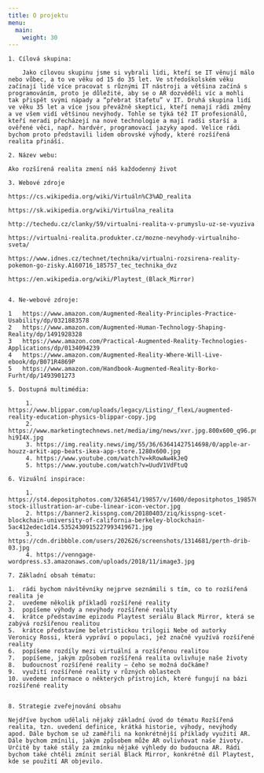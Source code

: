 ```yaml
---
title: O projektu
menu:
  main:
    weight: 30
---
```

	
	
	1. Cílová skupina:
	
	    Jako cílovou skupinu jsme si vybrali lidi, kteří se IT věnují málo nebo vůbec, a to ve věku od 15 do 35 let. Ve středoškolském věku začínají lidé více pracovat s různými IT nástroji a většina začíná s programováním, proto je důležité, aby se o AR dozvěděli víc a mohli tak přispět svými nápady a “přebrat štafetu” v IT. Druhá skupina lidí ve věku 35 let a více jsou převážně skeptici, kteří nemají rádi změny a ve všem vidí většinou nevýhody. Tohle se týká též IT profesionálů, kteří neradi přecházejí na nové technologie a mají radši starší a ověřené věci, např. hardvér, programovací jazyky apod. Velice rádi bychom proto představili lidem obrovské výhody, které rozšířená realita přináší.
	
	2. Název webu: 
	
	Ako rozšírená realita zmení náš každodenný život
	
	3. Webové zdroje
	
	https://cs.wikipedia.org/wiki/Virtuáln%C3%AD_realita
	
	https://sk.wikipedia.org/wiki/Virtuálna_realita
	
	http://techedu.cz/clanky/59/virtualni-realita-v-prumyslu-uz-se-vyuziva
	
	https://virtualni-realita.produkter.cz/mozne-nevyhody-virtualniho-sveta/
	
	https://www.idnes.cz/technet/technika/virtualni-rozsirena-reality-pokemon-go-zisky.A160716_185757_tec_technika_dvz
	
	https://en.wikipedia.org/wiki/Playtest_(Black_Mirror)
	
	
	4. Ne-webové zdroje:
	
	1	https://www.amazon.com/Augmented-Reality-Principles-Practice-Usability/dp/0321883578
	2	https://www.amazon.com/Augmented-Human-Technology-Shaping-Reality/dp/1491928328
	3	https://www.amazon.com/Practical-Augmented-Reality-Technologies-Applications/dp/0134094239
	4	https://www.amazon.com/Augmented-Reality-Where-Will-Live-ebook/dp/B071R4869P
	5	https://www.amazon.com/Handbook-Augmented-Reality-Borko-Furht/dp/1493901273
	
	5. Dostupná multimédia:
	
	     1. https://www.blippar.com/uploads/legacy/Listing/_flexL/augmented-reality-education-physics-blippar-copy.jpg
	     2. https://www.marketingtechnews.net/media/img/news/xvr.jpg.800x600_q96.png.pagespeed.ic.mcH-hi9I4X.jpg
	     3. https://img.reality.news/img/55/36/63641427514698/0/apple-ar-houzz-arkit-app-beats-ikea-app-store.1280x600.jpg
	     4. https://www.youtube.com/watch?v=kRowAw4kJeQ
	     5. https://www.youtube.com/watch?v=UudV1VdFtuQ
	
	6. Vizuální inspirace:
	
	     1. https://st4.depositphotos.com/3268541/19857/v/1600/depositphotos_198576546-stock-illustration-ar-cube-linear-icon-vector.jpg
	     2. https://banner2.kisspng.com/20180403/ziq/kisspng-scet-blockchain-university-of-california-berkeley-blockchain-5ac412edec1d14.5352430915227993419671.jpg
	     3. https://cdn.dribbble.com/users/202626/screenshots/1314681/perth-drib-03.jpg
	     4. https://venngage-wordpress.s3.amazonaws.com/uploads/2018/11/image3.jpg
	
	7. Základní obsah tématu:
	
	1.	rádi bychom návštěvníky nejprve seznámili s tím, co to rozšířená realita je
	2.	uvedeme několik příkladů rozšířené reality
	3.	popíšeme výhody a nevýhody rozšířené reality
	4.	krátce představíme epizodu Playtest seriálu Black Mirror, která se zabývá rozšířenou realitou
	5.	krátce představíme beletristickou trilogii Nebe od autorky Veronicy Rossi, která vypráví o populaci, jež značně využívá rozšířené reality 
	6.	popíšeme rozdíly mezi virtuální a rozšířenou realitou
	7.	popíšeme, jakým způsobem rozšířená realita ovlivňuje naše životy
	8.	budoucnost rozšířené reality – čeho se možná dočkáme?
	9.	využití rozšířené reality v různých oblastech 
	10.	uvedeme informace o některých přístrojích, které fungují na bázi rozšířené reality
	
	
	8. Strategie zveřejnování obsahu
	
	Nejdříve bychom udělali nějaký základní úvod do tématu Rozšířená realita, tzn. uvedení definice, krátká historie, výhody, nevýhody apod. Dále bychom se už zaměřili na konkrétnější příklady využití AR. Dále bychom zmínili, jakým způsobem může AR ovlivňovat naše životy. Určitě by také stály za zmínku nějaké výhledy do budoucna AR. Rádi bychom také chtěli zmínit seriál Black Mirror, konkrétně díl Playtest, kde se použití AR objevilo.


